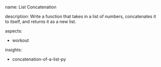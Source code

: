 name: List Concatenation

description: Write a function that takes in a list of numbers, concatenates it to itself, and returns it as a new list.


aspects:
  - workout

insights:
  - concatenation-of-a-list-py
